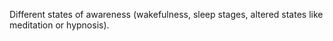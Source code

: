 Different states of awareness (wakefulness, sleep stages, altered states like meditation or hypnosis).
